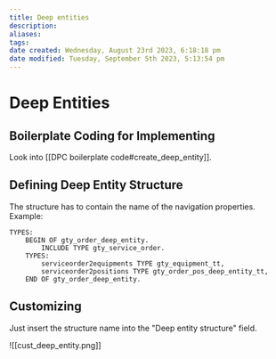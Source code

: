 ```yaml
---
title: Deep entities
description:
aliases: 
tags: 
date created: Wednesday, August 23rd 2023, 6:18:18 pm
date modified: Tuesday, September 5th 2023, 5:13:54 pm
---
```

# Deep Entities

## Boilerplate Coding for Implementing

Look into [[DPC boilerplate code#create_deep_entity]].

## Defining Deep Entity Structure

The structure has to contain the name of the navigation properties.
Example:

```abap
TYPES:
	BEGIN OF gty_order_deep_entity.
		INCLUDE TYPE gty_service_order.
	TYPES:
		serviceorder2equipments TYPE gty_equipment_tt,
		serviceorder2positions TYPE gty_order_pos_deep_entity_tt,
	END OF gty_order_deep_entity.
```

## Customizing

Just insert the structure name into the "Deep entity structure" field.

![[cust_deep_entity.png]]

